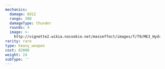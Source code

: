 ```yaml
---
mechanics:
  damage: 8d12
  range: 300
  damageType: thunder
  rounds: 4
  image: >-
    http://vignette2.wikia.nocookie.net/masseffect/images/f/f9/ME3_Hydra_Heavy_Weapon.png/revision/latest?cb=20120317194543
rarity: rare
type: heavy_weapon
cost: 82000
weight: 24
subType: ''
---
```


